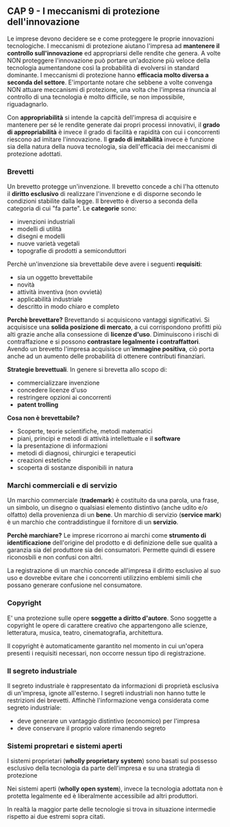 ## CAP 9 - I meccanismi di protezione dell'innovazione

Le imprese devono decidere se e come proteggere le proprie innovazioni tecnologiche. I meccanismi di protezione aiutano l'impresa ad **mantenere il controllo sull'innovazione** ed appropriarsi delle rendite che genera. A volte NON proteggere l'innovazione può portare un'adozione più veloce della tecnologia aumentandone così la probabilità di evolversi in standard dominante. I meccanismi di protezione hanno **efficacia molto diversa a seconda del settore**. E'importante notare che sebbene a volte convenga NON attuare meccanismi di protezione, una volta che l'impresa rinuncia al controllo di una tecnologia è molto difficile, se non impossibile, riguadagnarlo.


Con **appropriabilità** si intende la capcità dell'impresa di acquisire e mantenere per sé le rendite generate dai propri processi innovativi, il **grado di appropriabilità** è invece il grado di facilità e rapidità con cui i concorrenti riescono ad imitare l'innovazione. Il **grado di imitabilità** invece è funzione sia della natura della nuova tecnologia, sia dell'efficacia dei meccanismi di protezione adottati.

### Brevetti

Un brevetto protegge un'invenzione. Il brevetto concede a chi l'ha ottenuto il **diritto esclusivo** di realizzare l'invenzione e di disporne secondo le condizioni stabilite dalla legge. Il brevetto è diverso a seconda della categoria di cui "fa parte". Le **categorie** sono:

- invenzioni industriali
- modelli di utilità
- disegni e modelli
- nuove varietà vegetali
- topografie di prodotti a semiconduttori

Perchè un'invenzione sia brevettabile deve avere i seguenti **requisiti**:

- sia un oggetto brevettabile
- novità
- attività inventiva (non ovvietà)
- applicabilità industriale
- descritto in modo chiaro e completo

**Perchè brevettare?** Brevettando si acquisicono vantaggi significativi. Si acquisisce una **solida posizione di mercato**, a cui corrispondono profitti più alti grazie anche alla consessione di **licenze d'uso**. Diminuiscono i rischi di contraffazione e si possono **contrastare legalmente i contraffattori**. Avendo un brevetto l'impresa acquisisce un'**immagine positiva**, ciò porta anche ad un aumento delle probabilità di ottenere contributi finanziari.

**Strategie brevettuali**. In genere si brevetta allo scopo di:

- commercializzare invenzione
- concedere licenze d'uso
- restringere opzioni ai concorrenti
- **patent trolling**

**Cosa non è brevettabile?**

- Scoperte, teorie scientifiche, metodi matematici
- piani, principi e metodi di attività intellettuale e il **software**
- la presentazione di informazioni
- metodi di diagnosi, chirurgici e terapeutici
- creazioni estetiche
- scoperta di sostanze disponibili in natura


### Marchi commerciali e di servizio

Un marchio commerciale (**trademark**) è costituito da una parola, una frase, un simbolo, un disegno o qualsiasi elemento distintivo (anche udito e/o olfatto) della provenienza di un **bene**.
Un marchio di servizio (**service mark**) è un marchio che contraddistingue il fornitore di un **servizio**.

**Perchè marchiare?** Le imprese ricorrono ai marchi come **strumento di identificazione** dell'origine del prodotto e di definizione delle sue qualità a garanzia sia del produttore sia dei consumatori. Permette quindi di essere riconosbili e non confusi con altri.

La registrazione di un marchio concede all'impresa il diritto esclusivo al suo uso e dovrebbe evitare che i concorrenti utilizzino emblemi simili che possano generare confusione nel consumatore.


### Copyright
E' una protezione sulle opere **soggette a diritto d'autore**. Sono soggette a copyright le opere di carattere creativo che appartengono alle scienze, letteratura, musica, teatro, cinematografia, architettura.

Il copyright è automaticamente garantito nel momento in cui un'opera presenti i requisiti necessari, non occorre nessun tipo di registrazione.

### Il segreto industriale
Il segreto industriale è rappresentato da informazioni di proprietà esclusiva di un'impresa, ignote all'esterno. I segreti industriali non hanno tutte le restrizioni dei brevetti. Affinchè l'informazione venga considerata come segreto industriale:

- deve generare un vantaggio distintivo (economico) per l'impresa
- deve conservare il proprio valore rimanendo segreto



### Sistemi propretari e sistemi aperti
I sistemi proprietari (**wholly proprietary system**) sono basati sul possesso esclusivo della tecnologia da parte dell'impresa e su una strategia di protezione

Nei sistemi aperti (**wholly open system**), invece la tecnologia adottata non è protetta legalmente ed è liberalmente accessibile ad altri produttori. 

In realtà la maggior parte delle tecnologie si trova in situazione intermedie rispetto ai due estremi sopra citati.



